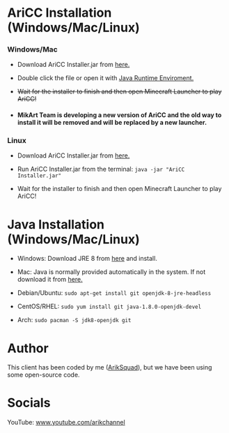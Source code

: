 # AriCC Installation (Windows/Mac/Linux)
### Windows/Mac ###
- Download AriCC Installer.jar from [here.](https://github.com/ArikSquad/AriCC/releases)

- Double click the file or open it with <a href="#java-installation-windowsmaclinux">Java Runtime Enviroment.</a>

- ~~Wait for the installer to finish and then open Minecraft Launcher to play AriCC!~~ 
- #### MikArt Team is developing a new version of AriCC and the old way to install it will be removed and will be replaced by a new launcher. ####
### Linux ###
- Download AriCC Installer.jar from [here.](https://github.com/ArikSquad/AriCC/releases)

- Run AriCC Installer.jar from the terminal: `java -jar "AriCC Installer.jar"`

- Wait for the installer to finish and then open Minecraft Launcher to play AriCC!

# Java Installation (Windows/Mac/Linux)
 * Windows: Download JRE 8 from [here](https://www.java.com/en/download/) and install.

 * Mac: Java is normally provided automatically in the system. If not download it from [here.](https://www.java.com/en/download/apple.jsp)

 * Debian/Ubuntu: `sudo apt-get install git openjdk-8-jre-headless`

 * CentOS/RHEL: `sudo yum install git java-1.8.0-openjdk-devel`

 * Arch: `sudo pacman -S jdk8-openjdk git`



# Author
This client has been coded by me ([ArikSquad](https://github.com/ArikSquad)), but we have been using some open-source code.

# Socials
YouTube: www.youtube.com/arikchannel
